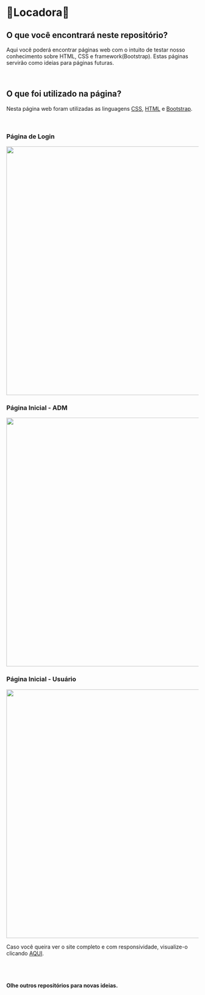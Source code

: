 # 🚗Locadora🚐
 
## O que você encontrará neste repositório?

Aqui você poderá encontrar páginas web com o intuito de testar nosso conhecimento sobre HTML, CSS e framework(Bootstrap).
Estas páginas servirão como ideias para páginas futuras.

<br>

## O que foi utilizado na página?

Nesta página web foram utilizadas as linguagens <a href="https://github.com/GustavoRSenai/CSS/blob/master/README.md">CSS</a>, <a href="https://github.com/GustavoRSenai/HTML/blob/master/README.md">HTML</a> e <a href="https://github.com/GustavoRSenai/Bootstrap_Intro_GustavoRodrigues">Bootstrap</a>.

<br>

###  Página de Login

<img align="center" width="650" src="https://github.com/user-attachments/assets/be4b2c87-8545-42cc-ab09-41fe19656cfc">

###  Página Inicial - ADM

<img align="center" width="650" src="https://github.com/user-attachments/assets/cac9e74d-4908-4058-afac-e98443073a8f">

###  Página Inicial - Usuário

<img align="center" width="650" src="https://github.com/user-attachments/assets/e1d0ac4b-bdc8-4380-bf9c-da6ba4a064cf">

Caso você queira ver o site completo e com responsividade, visualize-o clicando <a href="https://github.com/GustavoRSenai/Locadora_veiculos">AQUI</a>.

<br>
<br>

#### Olhe outros repositórios para novas ideias.
